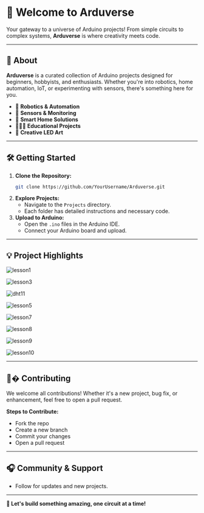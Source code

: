 # 🌌 Welcome to **Arduverse**

Your gateway to a universe of Arduino projects! From simple circuits to complex systems, **Arduverse** is where creativity meets code.

---

## 🔄 **About**

**Arduverse** is a curated collection of Arduino projects designed for beginners, hobbyists, and enthusiasts. Whether you're into robotics, home automation, IoT, or experimenting with sensors, there's something here for you.

- 🤖 **Robotics & Automation**
- 🔦 **Sensors & Monitoring**
- 🏡 **Smart Home Solutions**
- 👨‍👩‍👦 **Educational Projects**
- 🎨 **Creative LED Art**


---

## 🛠 **Getting Started**

1. **Clone the Repository:**
    ```bash
    git clone https://github.com/YourUsername/Arduverse.git
    ```
2. **Explore Projects:**
    - Navigate to the `Projects` directory.
    - Each folder has detailed instructions and necessary code.
3. **Upload to Arduino:**
    - Open the `.ino` files in the Arduino IDE.
    - Connect your Arduino board and upload.

---

## 💡 **Project Highlights**

![lesson1](https://github.com/user-attachments/assets/97f72f47-577a-41a9-8565-24ab6a3160e8)

![lesson3](https://github.com/user-attachments/assets/3e9c7141-3f14-4e12-8ca5-440c8780e60f)

![dht11](https://github.com/user-attachments/assets/8ab5b1c1-ebe0-4db3-a39c-c2b47d53d927)

![lesson5](https://github.com/user-attachments/assets/8a5ae6b9-cc4b-44cd-8074-5dc96a474061)

![lesson7](https://github.com/user-attachments/assets/ebe10ebc-8c58-4a38-ba0a-d240fab4c245)

![lesson8](https://github.com/user-attachments/assets/efa1b968-b9c3-4bd6-8b13-21798330055d)

![lesson9](https://github.com/user-attachments/assets/8d405138-31b8-41c4-b42c-bfa1a72cb348)

![lesson10](https://github.com/user-attachments/assets/a7344c2d-c37d-4704-8940-3ac617c06bed)


---

## 👨‍� **Contributing**

We welcome all contributions! Whether it's a new project, bug fix, or enhancement, feel free to open a pull request.

**Steps to Contribute:**
- Fork the repo
- Create a new branch
- Commit your changes
- Open a pull request

---

## 🎧 **Community & Support**

- Follow for updates and new projects.

---

**🌟 Let's build something amazing, one circuit at a time!**

